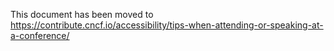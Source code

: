 This document has been moved to https://contribute.cncf.io/accessibility/tips-when-attending-or-speaking-at-a-conference/
